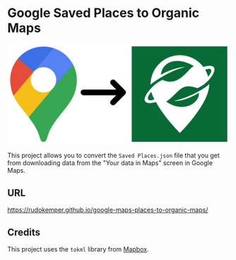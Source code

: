 # Google Saved Places to Organic Maps

![logo](logo.jpg)

This project allows you to convert the `Saved Places.json` file that you get from downloading data from the "Your data in Maps" screen in Google Maps.

## URL

https://rudokemper.github.io/google-maps-places-to-organic-maps/

## Credits

This project uses the `tokml` library from [Mapbox](https://github.com/mapbox/tokml).
